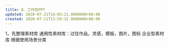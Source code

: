 ```yaml
---
title: 8、工作性PPT
updated: 2020-07-21T14:03:21.0000000+08:00
created: 2020-07-21T13:59:32.0000000+08:00
---
```


1，先整理素材库
通用性素材库：过往作品，灵感，模板，图片，图标
企业型素材库
根据使用场景分类
